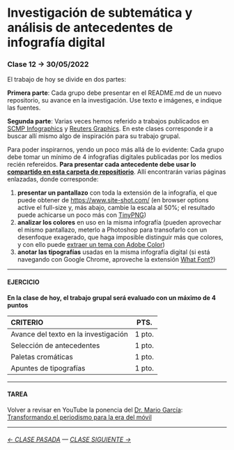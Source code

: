 # Investigación de subtemática y análisis de antecedentes de infografía digital

### Clase 12 → 30/05/2022

El trabajo de hoy se divide en dos partes: 

**Primera parte**: Cada grupo debe presentar en el README.md de un nuevo repositorio, su avance en la investigación. Use texto e imágenes, e indique las fuentes.

**Segunda parte**: Varias veces hemos referido a trabajos publicados en [SCMP Infographics](https://www.scmp.com/infographic/) y [Reuters Graphics](https://graphics.reuters.com/). En este clases corresponde ir a buscar allí mismo algo de inspiración para su trabajo grupal.

Para poder inspirarnos, yendo un poco más allá de lo evidente: Cada grupo debe tomar un mínimo de 4 infografías digitales publicadas por los medios recién refereidos. **Para presentar cada antecedente debe usar lo [compartido en esta carpeta de repositiorio](https://profesorfaco.github.io/dno075-2022-1/clase-12/)**. Allí encontrarán varias páginas enlazadas, donde corresponde: 

1. **presentar un pantallazo** con toda la extensión de la infografía, el que puede obtener de https://www.site-shot.com/ (en browser options active el full-size y, más abajo, cambie la escala al 50%; el resultado puede achicarse un poco más con [TinyPNG](https://tinypng.com/))
2. **analizar los colores** en uso en la misma infografía (pueden aprovechar el mismo pantallazo, meterlo a Photoshop para transofarlo con un desenfoque exagerado, que haga imposible distinguir más que colores, y con ello puede [extraer un tema con Adobe Color](https://color.adobe.com/es/create/image))
3. **anotar las tipografías** usadas en la misma infografía digital (si está navegando con Google Chrome, aproveche la extensión [What Font?](https://chrome.google.com/webstore/detail/whatfont/jabopobgcpjmedljpbcaablpmlmfcogm)) 

- - - - - - - - - - -

#### EJERCICIO

**En la clase de hoy, el trabajo grupal será evaluado con un máximo de 4 puntos** 

| CRITERIO | PTS.  |
|:---------|:-----:|
| Avance del texto en la investigación | 1 pto. |
| Selección de antecedentes | 1 pto. |
| Paletas cromáticas | 1 pto. |
| Apuntes de tipografías | 1 pto. |


- - - - - - - 

#### TAREA

Volver a revisar en YouTube la ponencia del [Dr. Mario García](http://garciamedia.com/): [Transformando el periodismo para la era del móvil](https://youtu.be/iEB3oILm-qQ?t=1301)

- - - - - - - -

###### [← CLASE PASADA](https://github.com/profesorfaco/dno075-2022-1/tree/main/clase-11) — [CLASE SIGUIENTE →](https://github.com/profesorfaco/dno075-2022-1/tree/main/clase-13) 
